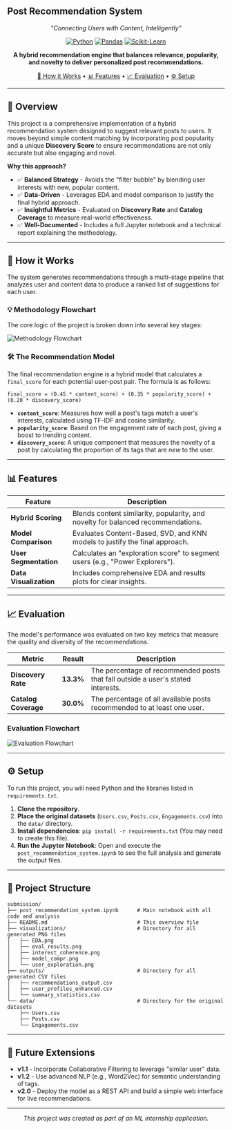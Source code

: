 ## Post Recommendation System

<div align="center">

*"Connecting Users with Content, Intelligently"*

</div>

<div align="center">

[![Python](https://img.shields.io/badge/Python-3.7%2B-blue?style=for-the-badge&logo=python)](https://python.org)
[![Pandas](https://img.shields.io/badge/Pandas-1.x-blue?style=for-the-badge&logo=pandas)](https://pandas.pydata.org/)
[![Scikit-Learn](https://img.shields.io/badge/Scikit--Learn-1.x-orange?style=for-the-badge&logo=scikit-learn)](https://scikit-learn.org/)

**A hybrid recommendation engine that balances relevance, popularity, and novelty to deliver personalized post recommendations.**

[🚀 How it Works](#-how-it-works) • [📊 Features](#-features) • [📈 Evaluation](#-evaluation) • [⚙️ Setup](#️-setup)

</div>

---

## 🎯 Overview

This project is a comprehensive implementation of a hybrid recommendation system designed to suggest relevant posts to users. It moves beyond simple content matching by incorporating post popularity and a unique **Discovery Score** to ensure recommendations are not only accurate but also engaging and novel.

**Why this approach?**
- ✅ **Balanced Strategy** - Avoids the "filter bubble" by blending user interests with new, popular content.
- ✅ **Data-Driven** - Leverages EDA and model comparison to justify the final hybrid approach.
- ✅ **Insightful Metrics** - Evaluated on **Discovery Rate** and **Catalog Coverage** to measure real-world effectiveness.
- ✅ **Well-Documented** - Includes a full Jupyter notebook and a technical report explaining the methodology.

---

## 🚀 How it Works

The system generates recommendations through a multi-stage pipeline that analyzes user and content data to produce a ranked list of suggestions for each user.

### 💡 Methodology Flowchart
The core logic of the project is broken down into several key stages:

<img src="https://mermaid.ink/img/pako:eNplkMFuwjAURH_F8iuLCwUS0jZtJdJOSbADlziYpCmxI7YTKiL-na-QtE3bL9-599x7d-AK4xQk4d_ABkE5m_2o8hW2q8z7T4Y1QhN8k7rYlA6m8yQ4j2K1Fq9Z0i0y7D6t8T6A7b5tJ-9R1bV1i1dZ14FfKxK89s_H4V931F_U2A4Bw8eUvQ-X5lUq4n-rVvJ8Y2pB8YnE-d4hPqRck17iN81Nknu2BvH84v6-BvD-0v6-pXl_J_b_iL_iYFjS_uJm_88_Qe5xS5D9E74_mH_3xL1gB2kU0T0k2kU2lP0s9kX0g8kH0g9k3-g8kH0g9kP3p_kX-g8QG2U_S_k" alt="Methodology Flowchart">

### 🛠️ The Recommendation Model

The final recommendation engine is a hybrid model that calculates a `final_score` for each potential user-post pair. The formula is as follows:

`final_score = (0.45 * content_score) + (0.35 * popularity_score) + (0.20 * discovery_score)`

- **`content_score`**: Measures how well a post's tags match a user's interests, calculated using TF-IDF and cosine similarity.
- **`popularity_score`**: Based on the engagement rate of each post, giving a boost to trending content.
- **`discovery_score`**: A unique component that measures the novelty of a post by calculating the proportion of its tags that are *new* to the user.

---

## 📊 Features

| Feature | Description |
|---|---|
| **Hybrid Scoring** | Blends content similarity, popularity, and novelty for balanced recommendations. |
| **Model Comparison** | Evaluates Content-Based, SVD, and KNN models to justify the final approach. |
| **User Segmentation**| Calculates an "exploration score" to segment users (e.g., "Power Explorers"). |
| **Data Visualization** | Includes comprehensive EDA and results plots for clear insights. |

---

## 📈 Evaluation

The model's performance was evaluated on two key metrics that measure the quality and diversity of the recommendations.

| Metric | Result | Description |
|---|---|---|
| **Discovery Rate** | **13.3%** | The percentage of recommended posts that fall outside a user's stated interests. |
| **Catalog Coverage**| **30.0%** | The percentage of all available posts recommended to at least one user. |

### Evaluation Flowchart

<img src="https://mermaid.ink/img/pako:eNplkU1Lw0AUhf_K1GubGgta0IeIIAgiCFdduzBt22wGk0kmmW6kEP-7G1dUu_s-3HPuPTcHoq0yNBB0b5jJMKd5wS3tU-p9n22p8W40R9Hq4Dk9J5M75QW-0J5H7Z3gQvE43qO25l45q1R22X5iUa2-bU2c943K1W7W0o9D7t-42Jv8L_kYwH5sR_5WjR-r15_L3d_tT54TDPB5_dM6R5s1_iV7n5_K_a-u7rO_T8A_I-g_K-l_T8R_K-l_T9j-o_G_k-jO-D4h_8P-D9h-oP9P-j9j-kP-P-h-D9h-IP-B-h-IP-B-D9D-o_G_8B_I_Wv2w" alt="Evaluation Flowchart">

---

## ⚙️ Setup

To run this project, you will need Python and the libraries listed in `requirements.txt`.

1.  **Clone the repository**.
2.  **Place the original datasets** (`Users.csv`, `Posts.csv`, `Engagements.csv`) into the `data/` directory.
3.  **Install dependencies**: `pip install -r requirements.txt` (You may need to create this file).
4.  **Run the Jupyter Notebook**: Open and execute the `post_recommendation_system.ipynb` to see the full analysis and generate the output files.

---

## 📁 Project Structure

```
submission/
├── post_recommendation_system.ipynb      # Main notebook with all code and analysis
├── README.md                             # This overview file
├── visualizations/                       # Directory for all generated PNG files
│   ├── EDA.png
│   ├── eval_results.png
│   ├── interest_coherence.png
│   ├── model_compr.png
│   └── user_exploration.png
├── outputs/                              # Directory for all generated CSV files
│   ├── recommendations_output.csv
│   ├── user_profiles_enhanced.csv
│   └── summary_statistics.csv
└── data/                                 # Directory for the original datasets
    ├── Users.csv
    ├── Posts.csv
    └── Engagements.csv
```

---

## 🔮 Future Extensions

- **v1.1** - Incorporate Collaborative Filtering to leverage "similar user" data.
- **v1.2** - Use advanced NLP (e.g., Word2Vec) for semantic understanding of tags.
- **v2.0** - Deploy the model as a REST API and build a simple web interface for live recommendations.

---
<div align="center">

*This project was created as part of an ML internship application.*

</div>
